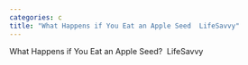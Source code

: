 ```yaml
---
categories: c
title: "What Happens if You Eat an Apple Seed  LifeSavvy"
---
```

What Happens if You Eat an Apple Seed?&nbsp;&nbsp;LifeSavvy